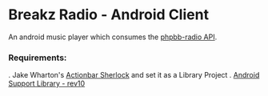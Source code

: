 Breakz Radio - Android Client
=============================

An android music player which consumes the [phpbb-radio API](https://github.com/whachoe/phpbb-radio).

### Requirements:
. Jake Wharton's [Actionbar Sherlock](http://actionbarsherlock.com) and set it as a Library Project
. [Android Support Library - rev10](http://developer.android.com/tools/extras/support-library.html) 


